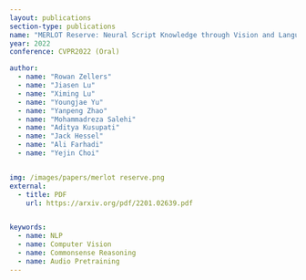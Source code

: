 ```yaml
---
layout: publications
section-type: publications
name: "MERLOT Reserve: Neural Script Knowledge through Vision and Language and Sound"
year: 2022
conference: CVPR2022 (Oral)

author:
  - name: "Rowan Zellers"
  - name: "Jiasen Lu"
  - name: "Ximing Lu"
  - name: "Youngjae Yu"
  - name: "Yanpeng Zhao"
  - name: "Mohammadreza Salehi"
  - name: "Aditya Kusupati"
  - name: "Jack Hessel"
  - name: "Ali Farhadi"
  - name: "Yejin Choi"


img: /images/papers/merlot reserve.png
external:
  - title: PDF
    url: https://arxiv.org/pdf/2201.02639.pdf


keywords:
  - name: NLP
  - name: Computer Vision
  - name: Commonsense Reasoning
  - name: Audio Pretraining
---
```



